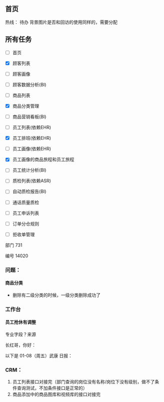 ## 首页

热线： 待办 背景图片是否和回访的使用同样的，需要分配

## 所有任务

- [ ] 首页
- [x] 顾客列表
- [ ] 顾客画像
- [ ] 顾客数据分析(BI)
- [ ] 商品列表
- [x] 商品分类管理
- [ ] 商品营销看板(BI)
- [ ] 员工列表(依赖EHR)
- [x] 员工排班(依赖EHR)
- [ ] 员工画像(依赖EHR)
- [x] 员工画像的商品旅程和员工旅程
- [ ] 员工统计分析(BI)
- [ ] 质检列表(依赖ASR)
- [ ] 自动质检报告(BI)
- [ ] 通话质量质检
- [ ] 员工申诉列表
- [ ] 订单分仓规则
- [ ] 拒收单管理





部门 731

编号   14020

### 问题：

#### 商品分类

- 删除有二级分类的时候，一级分类删除成功了

### 工作台

#### 员工抢休有调整



专业字段？来源



长红哥，你好：

  以下是 01-08（周五）武康 日报：

### CRM：

1. ​	员工列表接口对接完（部门查询的岗位没有名称/岗位下没有级别，做不了条件查询测试，不加条件接口是正常的）
2. 商品添加中的商品图库和视频库的接口对接完













